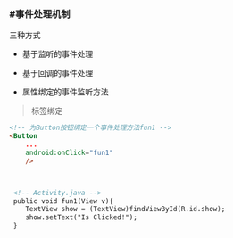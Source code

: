 ### #事件处理机制

三种方式

- 基于监听的事件处理

- 基于回调的事件处理

- 属性绑定的事件监听方法

> 标签绑定

```html
<!-- 为Button按钮绑定一个事件处理方法fun1 -->
<Button
    ...
    android:onClick="fun1"
    />



 <!-- Activity.java -->
 public void fun1(View v){
 	TextView show = (TextView)findViewById(R.id.show);
 	show.setText("Is Clicked!");
 }
```

